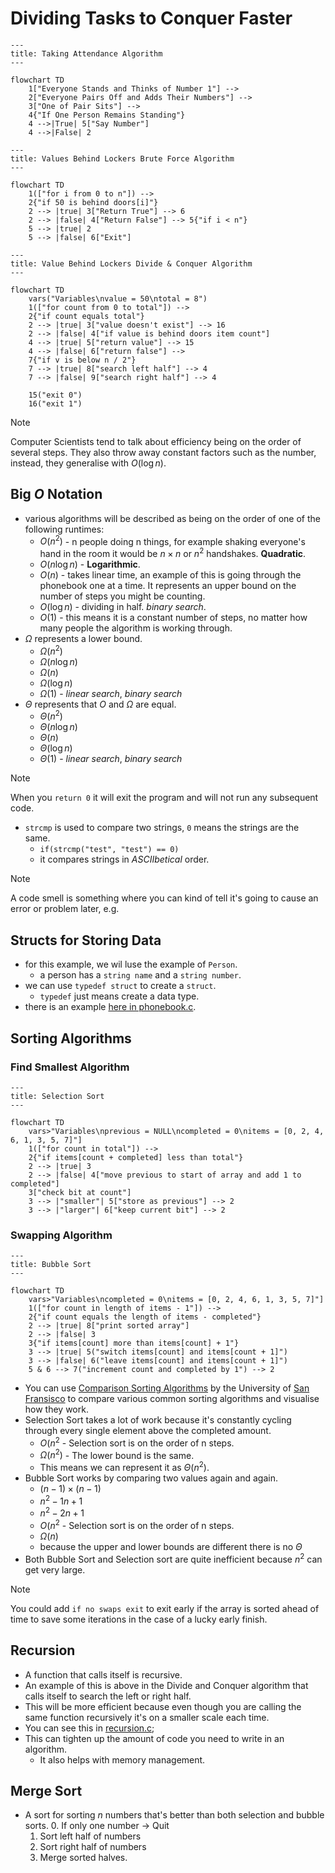 # Dividing Tasks to Conquer Faster

```mermaid
---
title: Taking Attendance Algorithm
---

flowchart TD
    1["Everyone Stands and Thinks of Number 1"] -->
    2["Everyone Pairs Off and Adds Their Numbers"] -->
    3["One of Pair Sits"] -->
    4{"If One Person Remains Standing"}
    4 -->|True| 5["Say Number"]
    4 -->|False| 2
```

```mermaid
---
title: Values Behind Lockers Brute Force Algorithm
---

flowchart TD
    1(["for i from 0 to n"]) -->
    2{"if 50 is behind doors[i]"}
    2 --> |true| 3["Return True"] --> 6
    2 --> |false| 4["Return False"] --> 5{"if i < n"}
    5 --> |true| 2
    5 --> |false| 6["Exit"]
```

```mermaid
---
title: Value Behind Lockers Divide & Conquer Algorithm
---

flowchart TD
    vars("Variables\nvalue = 50\ntotal = 8")
    1(["for count from 0 to total"]) -->
    2{"if count equals total"}
    2 --> |true| 3["value doesn't exist"] --> 16
    2 --> |false| 4["if value is behind doors item count"]
    4 --> |true| 5["return value"] --> 15
    4 --> |false| 6["return false"] -->
    7{"if v is below n / 2"}
    7 --> |true| 8["search left half"] --> 4
    7 --> |false| 9["search right half"] --> 4

    15("exit 0")
    16("exit 1")
```

> [!NOTE]
> Computer Scientists tend to talk about efficiency being on the order of several steps. They also throw away constant factors such as the number, instead, they generalise with $O(\log n)$.

## Big $O$ Notation

- various algorithms will be described as being on the order of one of the following runtimes:
  - $O(n^{2})$ - n people doing n things, for example shaking everyone's hand in the room it would be $n \times n$ or $n^{2}$ handshakes. **Quadratic**.
  - $O(n \log n)$ - **Logarithmic**.
  - $O(n)$ - takes linear time, an example of this is going through the phonebook one at a time. It represents an upper bound on the number of steps you might be counting.
  - $O(\log n)$ - dividing in half. _binary search_.
  - $O(1)$ - this means it is a constant number of steps, no matter how many people the algorithm is working through.
- $\Omega$ represents a lower bound.
  - $\Omega(n^{2})$
  - $\Omega(n \log n)$
  - $\Omega(n)$
  - $\Omega(\log n)$
  - $\Omega(1)$ - _linear search_, _binary search_
- $\Theta$ represents that $O$ and $\Omega$ are equal.
  - $\Theta(n^{2})$
  - $\Theta(n \log n)$
  - $\Theta(n)$
  - $\Theta(\log n)$
  - $\Theta(1)$ - _linear search_, _binary search_

> [!NOTE]
> When you `return 0` it will exit the program and will not run any subsequent code.

- `strcmp` is used to compare two strings, `0` means the strings are the same.
  - `if(strcmp("test", "test") == 0)`
  - it compares strings in _ASCIIbetical_ order.

> [!NOTE]
> A code smell is something where you can kind of tell it's going to cause an error or problem later, e.g.

## Structs for Storing Data

- for this example, we wil luse the example of `Person`.
  - a person has a `string name` and a `string number`.
- we can use `typedef struct` to create a `struct`.
  - `typedef` just means create a data type.
- there is an example [here in phonebook.c](./phonebook.c).

## Sorting Algorithms

### Find Smallest Algorithm

```mermaid
---
title: Selection Sort
---

flowchart TD
    vars>"Variables\nprevious = NULL\ncompleted = 0\nitems = [0, 2, 4, 6, 1, 3, 5, 7]"]
    1(["for count in total"]) -->
    2{"if items[count + completed] less than total"}
    2 --> |true| 3
    2 --> |false| 4["move previous to start of array and add 1 to completed"]
    3["check bit at count"]
    3 --> |"smaller"| 5["store as previous"] --> 2
    3 --> |"larger"| 6["keep current bit"] --> 2
```

### Swapping Algorithm

```mermaid
---
title: Bubble Sort
---

flowchart TD
    vars>"Variables\ncompleted = 0\nitems = [0, 2, 4, 6, 1, 3, 5, 7]"]
    1(["for count in length of items - 1"]) -->
    2{"if count equals the length of items - completed"}
    2 --> |true| 8["print sorted array"]
    2 --> |false| 3
    3{"if items[count] more than items[count] + 1"}
    3 --> |true| 5("switch items[count] and items[count + 1]")
    3 --> |false| 6("leave items[count] and items[count + 1]")
    5 & 6 --> 7("increment count and completed by 1") --> 2
```

- You can use [Comparison Sorting Algorithms](https://www.cs.usfca.edu/~galles/visualization/ComparisonSort.html) by the University of [San Fransisco](https://www.usfca.edu/) to compare various common sorting algorithms and visualise how they work.
- Selection Sort takes a lot of work because it's constantly cycling through every single element above the completed amount.
    - $O(n^{2}$ - Selection sort is on the order of n steps.
    - $\Omega(n^{2})$ - The lower bound is the same.
    - This means we can represent it as $\Theta(n^{2})$. 
- Bubble Sort works by comparing two values again and again.
    - $(n - 1) \times (n - 1)$
    - $n^{2} - 1n + 1$
    - $n^{2} - 2n + 1$
    - $O(n^{2}$ - Selection sort is on the order of n steps.
    - $\Omega(n)$
    - because the upper and lower bounds are different there is no $\Theta$
- Both Bubble Sort and Selection sort are quite inefficient because $n^{2}$ can get very large.

> [!NOTE] 
> You could add `if no swaps exit` to exit early if the array is sorted ahead of time to save some iterations in the case of a lucky early finish.

## Recursion

- A function that calls itself is recursive.
- An example of this is above in the Divide and Conquer algorithm that calls itself to search the left or right half.
- This will be more efficient because even though you are calling the same function recursively it's on a smaller scale each time.
- You can see this in [recursion.c](./recursion.c);
- This can tighten up the amount of code you need to write in an algorithm.
    - It also helps with memory management.

## Merge Sort

- A sort for sorting $n$ numbers that's better than both selection and bubble sorts.
    0. If only one number -> Quit
    1. Sort left half of numbers
    2. Sort right half of numbers
    3. Merge sorted halves.

